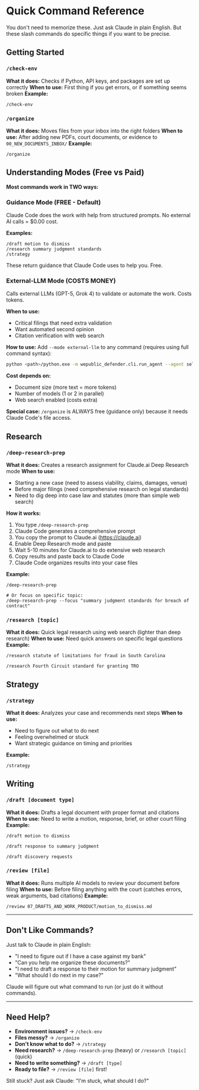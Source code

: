 # Quick Command Reference

You don't need to memorize these. Just ask Claude in plain English. But these slash commands do specific things if you want to be precise.

## Getting Started

### `/check-env`
**What it does:** Checks if Python, API keys, and packages are set up correctly
**When to use:** First thing if you get errors, or if something seems broken
**Example:**
```
/check-env
```

### `/organize`
**What it does:** Moves files from your inbox into the right folders
**When to use:** After adding new PDFs, court documents, or evidence to `00_NEW_DOCUMENTS_INBOX/`
**Example:**
```
/organize
```

## Understanding Modes (Free vs Paid)

**Most commands work in TWO ways:**

### Guidance Mode (FREE - Default)
Claude Code does the work with help from structured prompts. No external AI calls = $0.00 cost.

**Examples:**
```
/draft motion to dismiss
/research summary judgment standards
/strategy
```

These return guidance that Claude Code uses to help you. Free.

### External-LLM Mode (COSTS MONEY)
Calls external LLMs (GPT-5, Grok 4) to validate or automate the work. Costs tokens.

**When to use:**
- Critical filings that need extra validation
- Want automated second opinion
- Citation verification with web search

**How to use:**
Add `--mode external-llm` to any command (requires using full command syntax):

```bash
python <path>/python.exe -m wepublic_defender.cli.run_agent --agent self_review --file draft.md --mode external-llm
```

**Cost depends on:**
- Document size (more text = more tokens)
- Number of models (1 or 2 in parallel)
- Web search enabled (costs extra)

**Special case:** `/organize` is ALWAYS free (guidance only) because it needs Claude Code's file access.

## Research

### `/deep-research-prep`
**What it does:** Creates a research assignment for Claude.ai Deep Research mode
**When to use:**
- Starting a new case (need to assess viability, claims, damages, venue)
- Before major filings (need comprehensive research on legal standards)
- Need to dig deep into case law and statutes (more than simple web search)

**How it works:**
1. You type `/deep-research-prep`
2. Claude Code generates a comprehensive prompt
3. You copy the prompt to Claude.ai (https://claude.ai)
4. Enable Deep Research mode and paste
5. Wait 5-10 minutes for Claude.ai to do extensive web research
6. Copy results and paste back to Claude Code
7. Claude Code organizes results into your case files

**Example:**
```
/deep-research-prep

# Or focus on specific topic:
/deep-research-prep --focus "summary judgment standards for breach of contract"
```

### `/research [topic]`
**What it does:** Quick legal research using web search (lighter than deep research)
**When to use:** Need quick answers on specific legal questions
**Example:**
```
/research statute of limitations for fraud in South Carolina

/research Fourth Circuit standard for granting TRO
```

## Strategy

### `/strategy`
**What it does:** Analyzes your case and recommends next steps
**When to use:**
- Need to figure out what to do next
- Feeling overwhelmed or stuck
- Want strategic guidance on timing and priorities

**Example:**
```
/strategy
```

## Writing

### `/draft [document type]`
**What it does:** Drafts a legal document with proper format and citations
**When to use:** Need to write a motion, response, brief, or other court filing
**Example:**
```
/draft motion to dismiss

/draft response to summary judgment

/draft discovery requests
```

### `/review [file]`
**What it does:** Runs multiple AI models to review your document before filing
**When to use:** Before filing anything with the court (catches errors, weak arguments, bad citations)
**Example:**
```
/review 07_DRAFTS_AND_WORK_PRODUCT/motion_to_dismiss.md
```

---

## Don't Like Commands?

Just talk to Claude in plain English:

- "I need to figure out if I have a case against my bank"
- "Can you help me organize these documents?"
- "I need to draft a response to their motion for summary judgment"
- "What should I do next in my case?"

Claude will figure out what command to run (or just do it without commands).

---

## Need Help?

- **Environment issues?** → `/check-env`
- **Files messy?** → `/organize`
- **Don't know what to do?** → `/strategy`
- **Need research?** → `/deep-research-prep` (heavy) or `/research [topic]` (quick)
- **Need to write something?** → `/draft [type]`
- **Ready to file?** → `/review [file]` first!

Still stuck? Just ask Claude: "I'm stuck, what should I do?"

